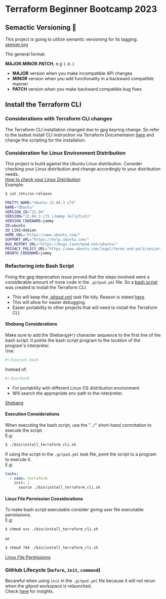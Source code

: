# Terraform Beginner Bootcamp 2023

## Semactic Versioning :mage:

This project is going to utilize semantic versioning for its tagging.
[semver.org](https://semver.org)

The general format:

**MAJOR.MINOR.PATCH**, e.g `1.0.1`

- **MAJOR** version when you make incompatible API changes
- **MINOR** version when you add functionality in a backward compatible manner
- **PATCH** version when you make backward compatible bug fixes

## Install the Terraform CLI

### Considerations with Terraform CLI changes

The Terraform CLI installation changed due to gpg keyring change. So refer to the lastest install CLI instruction via Terraform Documentaion [here](https://developer.hashicorp.com/terraform/tutorials/aws-get-started/install-cli) and change the scripting for the installation.

### Consideration for Linux Environment Distribution

This project is build against the Ubuntu Linux distribution.
Consider checking your Linux distribution and change accordingly to your distribution needs.<br>
[How to check your Linux Distribution](https://www.cyberciti.biz/faq/how-to-check-os-version-in-linux-command-line/)<br>
Example:
```zsh
$ cat /etc/os-release

PRETTY_NAME="Ubuntu 22.04.3 LTS"
NAME="Ubuntu"
VERSION_ID="22.04"
VERSION="22.04.3 LTS (Jammy Jellyfish)"
VERSION_CODENAME=jammy
ID=ubuntu
ID_LIKE=debian
HOME_URL="https://www.ubuntu.com/"
SUPPORT_URL="https://help.ubuntu.com/"
BUG_REPORT_URL="https://bugs.launchpad.net/ubuntu/"
PRIVACY_POLICY_URL="https://www.ubuntu.com/legal/terms-and-policies/privacy-policy"
UBUNTU_CODENAME=jammy
```


### Refactoring into Bash Script

Fixing the gpg deprecation issue proved that the steps involved were a considerable amount of more code in the `.gitpod.yml` file. So a [bash script](./bin/install_terraform_cli.sh) was created to install the Terraform CLI.

- This will keep the [.gitpod.yml](./.gitpod.yml) task file tidy. Reason is stated [here](https://www.gitpod.io/docs/configure/workspaces/tasks).
- This will allow for easier debugging.
- Easier portability to other projects that will need to install the Terraform CLI.

#### Shebang Considerations

Make sure to add the Shebang(`#!`) character sequence to the first line of the bash script. It points the bash script program to the location of the program's interpreter.<br>
Use:
```sh
#!/bin/env bash
```
Instead of:
```sh
#!/bin/bash
``` 
- For portability with different Linux OS distribution environment
- Will search the appropriate env path to the interpreter.<br>

[Shebang](https://en.wikipedia.org/wiki/Shebang_(Unix))

#### Execution Considerations
When executing the bash script, use the "`./`" short-hand connotation to execute the script.<br>
E.g:
```zsh
$ ./bin/install_terraform_cli.sh
```
If using the script in the `.gitpod.yml` task file, point the script to a program to execute it.<br>
E.g:
```yaml
tasks:
  - name: terraform
    init: |
      source ./bin/install_terraform_cli.sh
```


#### Linux File Permission Considerations
To make bash script executable consider giving user file executable permissions.<br>
E.g:
```zsh
$ chmod u+x ./bin/install_terraform_cli.sh
```
or<br>
```zsh
$ chmod 744 ./bin/install_terraform_cli.sh
```
[Linux File Permissions](https://en.wikipedia.org/wiki/Chmod)


### GitHub Lifecycle (`before`, `init`, `command`)

Becareful when using `init` in the `.gitpod.yml` file because it will not rerun when the gitpod workspace is relaunched.<br>
Check [here](https://www.gitpod.io/docs/configure/workspaces/tasks) for insights.
